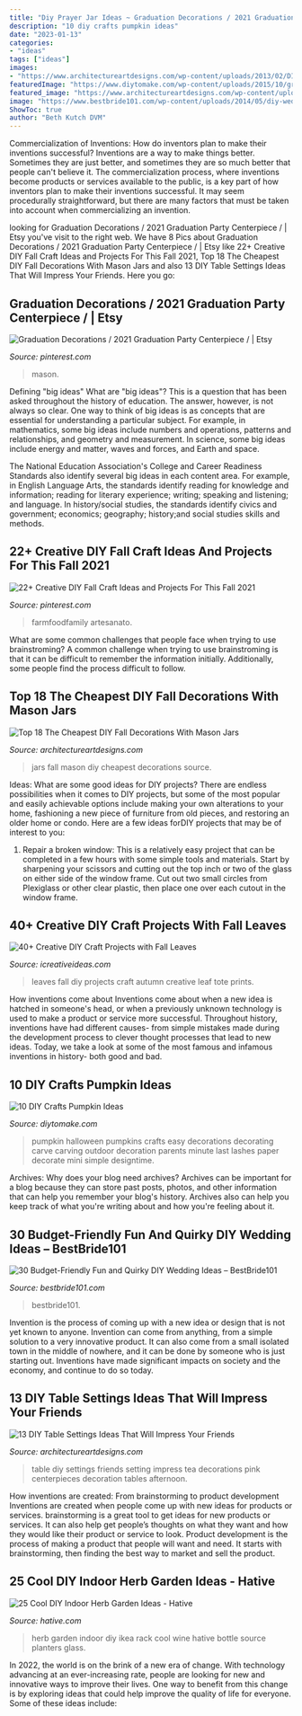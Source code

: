 ```yaml
---
title: "Diy Prayer Jar Ideas ~ Graduation Decorations / 2021 Graduation Party Centerpiece /"
description: "10 diy crafts pumpkin ideas"
date: "2023-01-13"
categories:
- "ideas"
tags: ["ideas"]
images:
- "https://www.architectureartdesigns.com/wp-content/uploads/2013/02/DIY-Table-Settings-Ideas-12.jpg"
featuredImage: "https://www.diytomake.com/wp-content/uploads/2015/10/great-pumpkin-idea.jpg"
featured_image: "https://www.architectureartdesigns.com/wp-content/uploads/2013/02/DIY-Table-Settings-Ideas-12.jpg"
image: "https://www.bestbride101.com/wp-content/uploads/2014/05/diy-wedding-ideas-10.jpg"
ShowToc: true
author: "Beth Kutch DVM"
---
```



Commercialization of Inventions: How do inventors plan to make their inventions successful?
Inventions are a way to make things better. Sometimes they are just better, and sometimes they are so much better that people can't believe it. The commercialization process, where inventions become products or services available to the public, is a key part of how inventors plan to make their inventions successful. It may seem procedurally straightforward, but there are many factors that must be taken into account when commercializing an invention.

	

		
looking for Graduation Decorations / 2021 Graduation Party Centerpiece / | Etsy you've visit to the right web. We have 8 Pics about Graduation Decorations / 2021 Graduation Party Centerpiece / | Etsy like 22+ Creative DIY Fall Craft Ideas and Projects For This Fall 2021, Top 18 The Cheapest DIY Fall Decorations With Mason Jars and also 13 DIY Table Settings Ideas That Will Impress Your Friends. Here you go:
		
    
## Graduation Decorations / 2021 Graduation Party Centerpiece / | Etsy

<img loading=lazy src="https://i.pinimg.com/736x/1a/6b/ec/1a6bec553ba9a7754b4fb7be1c282797.jpg" onerror="this.onerror=null;this.src='https://tse2.mm.bing.net/th?id=OIP.qvKEAqseCiAJO3zPt-mq4wHaP0&amp;pid=15.1';" alt="Graduation Decorations / 2021 Graduation Party Centerpiece / | Etsy">

_Source: pinterest.com_

>mason. 

	

Defining "big ideas"
What are "big ideas"? This is a question that has been asked throughout the history of education. The answer, however, is not always so clear.
One way to think of big ideas is as concepts that are essential for understanding a particular subject. For example, in mathematics, some big ideas include numbers and operations, patterns and relationships, and geometry and measurement. In science, some big ideas include energy and matter, waves and forces, and Earth and space.

The National Education Association's College and Career Readiness Standards also identify several big ideas in each content area. For example, in English Language Arts, the standards identify reading for knowledge and information; reading for literary experience; writing; speaking and listening; and language. In history/social studies, the standards identify civics and government; economics; geography; history;and social studies skills and methods.

    
## 22+ Creative DIY Fall Craft Ideas And Projects For This Fall 2021

<img loading=lazy src="https://i.pinimg.com/736x/5d/3a/a5/5d3aa57a411b16720ee5dff93cb91794.jpg" onerror="this.onerror=null;this.src='https://tse2.mm.bing.net/th?id=OIP.CTF04VnAeAOJdVxA8DZ6tgHaKn&amp;pid=15.1';" alt="22+ Creative DIY Fall Craft Ideas and Projects For This Fall 2021">

_Source: pinterest.com_

>farmfoodfamily artesanato. 

	

What are some common challenges that people face when trying to use brainstroming?
A common challenge when trying to use brainstroming is that it can be difficult to remember the information initially. Additionally, some people find the process difficult to follow.

    
## Top 18 The Cheapest DIY Fall Decorations With Mason Jars

<img loading=lazy src="https://www.architectureartdesigns.com/wp-content/uploads/2015/09/347.jpg" onerror="this.onerror=null;this.src='https://tse1.mm.bing.net/th?id=OIP.4xyAohQMuZiTwdHIS5umbAHaHa&amp;pid=15.1';" alt="Top 18 The Cheapest DIY Fall Decorations With Mason Jars">

_Source: architectureartdesigns.com_

>jars fall mason diy cheapest decorations source. 

	

Ideas: What are some good ideas for DIY projects?
There are endless possibilities when it comes to DIY projects, but some of the most popular and easily achievable options include making your own alterations to your home, fashioning a new piece of furniture from old pieces, and restoring an older home or condo. Here are a few ideas forDIY projects that may be of interest to you: 
1. Repair a broken window: This is a relatively easy project that can be completed in a few hours with some simple tools and materials. Start by sharpening your scissors and cutting out the top inch or two of the glass on either side of the window frame. Cut out two small circles from Plexiglass or other clear plastic, then place one over each cutout in the window frame.

    
## 40+ Creative DIY Craft Projects With Fall Leaves

<img loading=lazy src="http://www.icreativeideas.com/wp-content/uploads/2015/10/leaf8.jpg" onerror="this.onerror=null;this.src='https://tse3.mm.bing.net/th?id=OIP.-iVY62jdl9qw6id_KkZfPQAAAA&amp;pid=15.1';" alt="40+ Creative DIY Craft Projects with Fall Leaves">

_Source: icreativeideas.com_

>leaves fall diy projects craft autumn creative leaf tote prints. 

	

How inventions come about
Inventions come about when a new idea is hatched in someone's head, or when a previously unknown technology is used to make a product or service more successful. Throughout history, inventions have had different causes- from simple mistakes made during the development process to clever thought processes that lead to new ideas. Today, we take a look at some of the most famous and infamous inventions in history- both good and bad.

    
## 10 DIY Crafts Pumpkin Ideas

<img loading=lazy src="https://www.diytomake.com/wp-content/uploads/2015/10/great-pumpkin-idea.jpg" onerror="this.onerror=null;this.src='https://tse1.mm.bing.net/th?id=OIP.gmHyUGRXuHid_P1EmLwTqAHaJ3&amp;pid=15.1';" alt="10 DIY Crafts Pumpkin Ideas">

_Source: diytomake.com_

>pumpkin halloween pumpkins crafts easy decorations decorating carve carving outdoor decoration parents minute last lashes paper decorate mini simple designtime. 

	

Archives: Why does your blog need archives?
Archives can be important for a blog because they can store past posts, photos, and other information that can help you remember your blog's history. Archives also can help you keep track of what you're writing about and how you're feeling about it.

    
## 30 Budget-Friendly Fun And Quirky DIY Wedding Ideas – BestBride101

<img loading=lazy src="https://www.bestbride101.com/wp-content/uploads/2014/05/diy-wedding-ideas-10.jpg" onerror="this.onerror=null;this.src='https://tse2.mm.bing.net/th?id=OIP.3Beek2sbjcFI8XWQJtt-MAHaLH&amp;pid=15.1';" alt="30 Budget-Friendly Fun and Quirky DIY Wedding Ideas – BestBride101">

_Source: bestbride101.com_

>bestbride101. 

	

Invention is the process of coming up with a new idea or design that is not yet known to anyone. Invention can come from anything, from a simple solution to a very innovative product. It can also come from a small isolated town in the middle of nowhere, and it can be done by someone who is just starting out. Inventions have made significant impacts on society and the economy, and continue to do so today.

    
## 13 DIY Table Settings Ideas That Will Impress Your Friends

<img loading=lazy src="https://www.architectureartdesigns.com/wp-content/uploads/2013/02/DIY-Table-Settings-Ideas-12.jpg" onerror="this.onerror=null;this.src='https://tse2.mm.bing.net/th?id=OIP.AEQNExctm5hg7oBIv6hPrwHaLG&amp;pid=15.1';" alt="13 DIY Table Settings Ideas That Will Impress Your Friends">

_Source: architectureartdesigns.com_

>table diy settings friends setting impress tea decorations pink centerpieces decoration tables afternoon. 

	

How inventions are created: From brainstorming to product development
Inventions are created when people come up with new ideas for products or services. brainstorming is a great tool to get ideas for new products or services. It can also help get people’s thoughts on what they want and how they would like their product or service to look. Product development is the process of making a product that people will want and need. It starts with brainstorming, then finding the best way to market and sell the product.

    
## 25 Cool DIY Indoor Herb Garden Ideas - Hative

<img loading=lazy src="https://hative.com/wp-content/uploads/2014/11/indoor-garden/8-indoor-herb-garden-ikea-wine-rack.jpg" onerror="this.onerror=null;this.src='https://tse4.mm.bing.net/th?id=OIP.9tzui6D6x4a6r54zKx9KoAHaLD&amp;pid=15.1';" alt="25 Cool DIY Indoor Herb Garden Ideas - Hative">

_Source: hative.com_

>herb garden indoor diy ikea rack cool wine hative bottle source planters glass. 

	

In 2022, the world is on the brink of a new era of change. With technology advancing at an ever-increasing rate, people are looking for new and innovative ways to improve their lives. One way to benefit from this change is by exploring ideas that could help improve the quality of life for everyone. Some of these ideas include:


